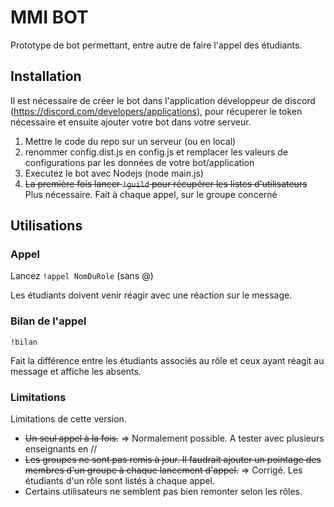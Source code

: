 # MMI BOT

Prototype de bot permettant, entre autre de faire l'appel des étudiants.

## Installation

Il est nécessaire de créer le bot dans l'application développeur de discord (https://discord.com/developers/applications), pour récuperer le token nécessaire et ensuite ajouter votre bot dans votre serveur.

1. Mettre le code du repo sur un serveur (ou en local)
2. renommer config.dist.js en config.js et remplacer les valeurs de configurations par les données de votre bot/application
3. Executez le bot avec Nodejs (node main.js)
4. ~~La première fois lancer `!guild` pour récupérer les listes d'utilisateurs~~ Plus nécessaire. Fait à chaque appel, sur le groupe concerné

## Utilisations

### Appel

Lancez `!appel NomDuRole` (sans @)

Les étudiants doivent venir réagir avec une réaction sur le message.

### Bilan de l'appel

`!bilan`

Fait la différence entre les étudiants associés au rôle et ceux ayant réagit au message et affiche les absents.

### Limitations

Limitations de cette version.
* ~~Un seul appel à la fois.~~ => Normalement possible. A tester avec plusieurs enseignants en //
* ~~Les groupes ne sont pas remis à jour. Il faudrait ajouter un pointage des membres d'un groupe à chaque lancement d'appel.~~ => Corrigé. Les étudiants d'un rôle sont listés à chaque appel.
* Certains utilisateurs ne semblent pas bien remonter selon les rôles.
